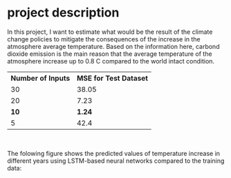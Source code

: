 <h1> project description </h1>
<p>	 In this project, I want to estimate what would be the result of the climate change policies to mitigate the consequences of the increase in the atmosphere average temperature. Based on the information <a> here</a>, carbond dioxide emission is the main reason that the average temperature of the atmosphere increase up to 0.8 C compared to the world intact condition.</p> 



  <table>
  <tr>
    <th>Number of Inputs</th>
    <th>MSE for Test Dataset</th>
  </tr>
  <tr>
    <td>30</td>
    <td>38.05</td>
  
  </tr>
  <tr>
    <td>20</td>
    <td>7.23</td>
  </tr>
  <tr>
    <td><strong>10</strong></td>
    <td><strong>1.24</strong></td>
  </tr>
  <tr>
    <td> 5</td>
    <td>42.4</td>
  </tr>
</table><br>
<p> The folowing figure shows the predicted values of temperature increase in different years using LSTM-based neural networks compared to the training data:<br>
  <img src=''>


